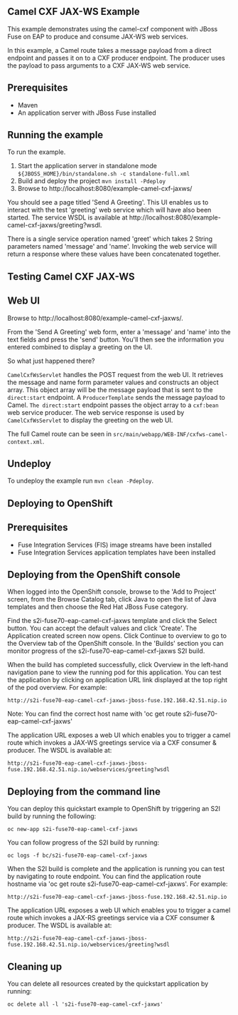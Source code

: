 Camel CXF JAX-WS Example
------------------------

This example demonstrates using the camel-cxf component with JBoss Fuse on EAP to produce and consume JAX-WS web services.

In this example, a Camel route takes a message payload from a direct endpoint and passes it on to a CXF producer endpoint. The producer uses the payload
to pass arguments to a CXF JAX-WS web service.

Prerequisites
-------------

* Maven
* An application server with JBoss Fuse installed

Running the example
-------------------

To run the example.

1. Start the application server in standalone mode `${JBOSS_HOME}/bin/standalone.sh -c standalone-full.xml`
2. Build and deploy the project `mvn install -Pdeploy`
3. Browse to http://localhost:8080/example-camel-cxf-jaxws/

You should see a page titled 'Send A Greeting'. This UI enables us to interact with the test 'greeting' web service which will have also been
started. The service WSDL is available at http://localhost:8080/example-camel-cxf-jaxws/greeting?wsdl.

There is a single service operation named 'greet' which takes 2 String parameters named 'message' and 'name'. Invoking the web service will return
a response where these values have been concatenated together.

Testing Camel CXF JAX-WS
------------------------

Web UI
------

Browse to http://localhost:8080/example-camel-cxf-jaxws/.

From the 'Send A Greeting' web form, enter a 'message' and 'name' into the text fields and press the 'send' button. You'll then
see the information you entered combined to display a greeting on the UI.

So what just happened there?

`CamelCxfWsServlet` handles the POST request from the web UI. It retrieves the message and name form parameter values and constructs an
object array. This object array will be the message payload that is sent to the `direct:start` endpoint. A `ProducerTemplate`
sends the message payload to Camel. `The direct:start` endpoint passes the object array to a `cxf:bean` web service producer.
The web service response is used by `CamelCxfWsServlet` to display the greeting on the web UI.

The full Camel route can be seen in `src/main/webapp/WEB-INF/cxfws-camel-context.xml`.

## Undeploy

To undeploy the example run `mvn clean -Pdeploy`.

Deploying to OpenShift
----------------------

Prerequisites
-------------

* Fuse Integration Services (FIS) image streams have been installed
* Fuse Integration Services application templates have been installed

Deploying from the OpenShift console
------------------------------------

When logged into the OpenShift console, browse to the 'Add to Project' screen, from the Browse Catalog tab, click Java to open the list of Java templates and then
choose the Red Hat JBoss Fuse category.

Find the s2i-fuse70-eap-camel-cxf-jaxws template and click the Select button. You can accept the default values and click 'Create'. The Application created screen now opens. Click Continue to overview
to go to the Overview tab of the OpenShift console. In the 'Builds' section you can monitor progress of the s2i-fuse70-eap-camel-cxf-jaxws S2I build.

When the build has completed successfully, click Overview in the left-hand navigation pane to view the running pod for this application. You can test
the application by clicking on application URL link displayed at the top right of the pod overview. For example:

    http://s2i-fuse70-eap-camel-cxf-jaxws-jboss-fuse.192.168.42.51.nip.io

Note: You can find the correct host name with 'oc get route s2i-fuse70-eap-camel-cxf-jaxws'

The application URL exposes a web UI which enables you to trigger a camel route which invokes a JAX-WS greetings service via a CXF consumer & producer. The
WSDL is available at:

    http://s2i-fuse70-eap-camel-cxf-jaxws-jboss-fuse.192.168.42.51.nip.io/webservices/greeting?wsdl

Deploying from the command line
-------------------------------

You can deploy this quickstart example to OpenShift by triggering an S2I build by running the following:

    oc new-app s2i-fuse70-eap-camel-cxf-jaxws

You can follow progress of the S2I build by running:

    oc logs -f bc/s2i-fuse70-eap-camel-cxf-jaxws

When the S2I build is complete and the application is running you can test by navigating to route endpoint. You can find the application route
hostname via 'oc get route s2i-fuse70-eap-camel-cxf-jaxws'. For example:

    http://s2i-fuse70-eap-camel-cxf-jaxws-jboss-fuse.192.168.42.51.nip.io

The application URL exposes a web UI which enables you to trigger a camel route which invokes a JAX-RS greetings service via a CXF consumer & producer. The
WSDL is available at:

    http://s2i-fuse70-eap-camel-cxf-jaxws-jboss-fuse.192.168.42.51.nip.io/webservices/greeting?wsdl

Cleaning up
-------------------------------

You can delete all resources created by the quickstart application by running:

    oc delete all -l 's2i-fuse70-eap-camel-cxf-jaxws'
